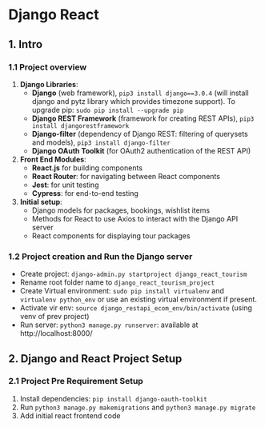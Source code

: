 # Django React

## 1. Intro
### 1.1 Project overview
1. **Django Libraries**:
    - **Django** (web framework), `pip3 install django==3.0.4` (will install django and pytz library which provides timezone support). To upgrade pip: `sudo pip install --upgrade pip`
    - **Django REST Framework** (framework for creating REST APIs), `pip3 install djangorestframework`
    - **Django-filter** (dependency of Django REST: filtering of querysets and models), `pip3 install django-filter`
    - **Django OAuth Toolkit** (for OAuth2 authentication of the REST API)
2. **Front End Modules**:
    - **React.js** for building components
    - **React Router**: for navigating between React components
    - **Jest**: for unit testing
    - **Cypress**: for end-to-end testing
3. **Initial setup**:
    - Django models for packages, bookings, wishlist items
    - Methods for React to use Axios to interact with the Django API server
    - React components for displaying tour packages

### 1.2 Project creation and Run the Django server
- Create project: `django-admin.py startproject django_react_tourism`
- Rename root folder name to `django_react_tourism_project`</li>
- Create Virtual environment: `sudo pip install virtualenv` and `virtualenv python_env` or use an existing virtual environment if present.
- Activate vir env: `source django_restapi_ecom_env/bin/activate` (using venv of prev project)
- Run server: `python3 manage.py runserver`: available at http://localhost:8000/

## 2. Django and React Project Setup
### 2.1 Project Pre Requirement Setup
1. Install dependencies: `pip install django-oauth-toolkit`
2. Run `python3 manage.py makemigrations` and `python3 manage.py migrate`
3. Add initial react frontend code